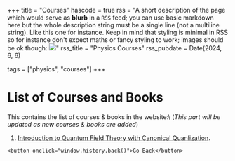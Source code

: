 +++
title = "Courses"
hascode = true
rss = "A short description of the page which would serve as **blurb** in a `RSS` feed; you can use basic markdown here but the whole description string must be a single line (not a multiline string). Like this one for instance. Keep in mind that styling is minimal in RSS so for instance don't expect maths or fancy styling to work; images should be ok though: ![](https://upload.wikimedia.org/wikipedia/en/b/b0/Rick_and_Morty_characters.jpg)"
rss_title = "Physics Courses"
rss_pubdate = Date(2024, 6, 6)

tags = ["physics", "courses"]
+++

# List of Courses and Books

This contains the list of courses & books in the website:\\
(*This part will be updated as new courses & books are added*)
1. [Introduction to Quantum Field Theory with Canonical Quanlization](/Pages/Physics/courses/Intro_to_QFT/Course_Page/).

~~~
<button onclick="window.history.back()">Go Back</button>
~~~